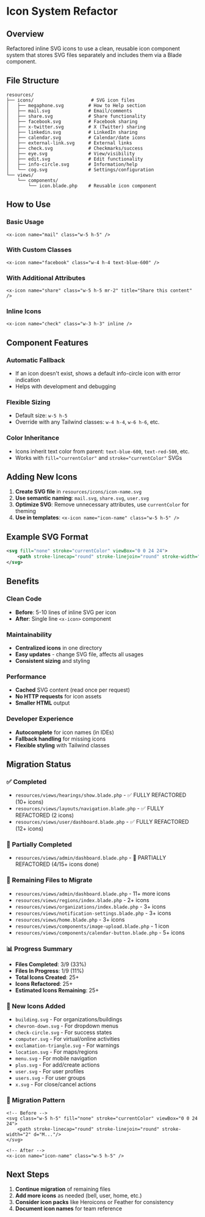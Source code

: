 # Icon System Refactor

## Overview
Refactored inline SVG icons to use a clean, reusable icon component system that stores SVG files separately and includes them via a Blade component.

## File Structure
```
resources/
├── icons/                     # SVG icon files
│   ├── megaphone.svg         # How to Help section
│   ├── mail.svg              # Email/comments
│   ├── share.svg             # Share functionality
│   ├── facebook.svg          # Facebook sharing
│   ├── x-twitter.svg         # X (Twitter) sharing
│   ├── linkedin.svg          # LinkedIn sharing
│   ├── calendar.svg          # Calendar/date icons
│   ├── external-link.svg     # External links
│   ├── check.svg             # Checkmarks/success
│   ├── eye.svg               # View/visibility
│   ├── edit.svg              # Edit functionality
│   ├── info-circle.svg       # Information/help
│   └── cog.svg               # Settings/configuration
└── views/
    └── components/
        └── icon.blade.php    # Reusable icon component
```

## How to Use

### Basic Usage
```blade
<x-icon name="mail" class="w-5 h-5" />
```

### With Custom Classes
```blade
<x-icon name="facebook" class="w-4 h-4 text-blue-600" />
```

### With Additional Attributes
```blade
<x-icon name="share" class="w-5 h-5 mr-2" title="Share this content" />
```

### Inline Icons
```blade
<x-icon name="check" class="w-3 h-3" inline />
```

## Component Features

### Automatic Fallback
- If an icon doesn't exist, shows a default info-circle icon with error indication
- Helps with development and debugging

### Flexible Sizing
- Default size: `w-5 h-5`
- Override with any Tailwind classes: `w-4 h-4`, `w-6 h-6`, etc.

### Color Inheritance
- Icons inherit text color from parent: `text-blue-600`, `text-red-500`, etc.
- Works with `fill="currentColor"` and `stroke="currentColor"` SVGs

## Adding New Icons

1. **Create SVG file** in `resources/icons/icon-name.svg`
2. **Use semantic naming**: `mail.svg`, `share.svg`, `user.svg`
3. **Optimize SVG**: Remove unnecessary attributes, use `currentColor` for theming
4. **Use in templates**: `<x-icon name="icon-name" class="w-5 h-5" />`

## Example SVG Format
```svg
<svg fill="none" stroke="currentColor" viewBox="0 0 24 24">
    <path stroke-linecap="round" stroke-linejoin="round" stroke-width="2" d="M..."/>
</svg>
```

## Benefits

### Clean Code
- **Before**: 5-10 lines of inline SVG per icon
- **After**: Single line `<x-icon>` component

### Maintainability
- **Centralized icons** in one directory
- **Easy updates** - change SVG file, affects all usages
- **Consistent sizing** and styling

### Performance
- **Cached** SVG content (read once per request)
- **No HTTP requests** for icon assets
- **Smaller HTML** output

### Developer Experience
- **Autocomplete** for icon names (in IDEs)
- **Fallback handling** for missing icons
- **Flexible styling** with Tailwind classes

## Migration Status

### ✅ Completed
- `resources/views/hearings/show.blade.php` - ✅ FULLY REFACTORED (10+ icons)
- `resources/views/layouts/navigation.blade.php` - ✅ FULLY REFACTORED (2 icons)
- `resources/views/user/dashboard.blade.php` - ✅ FULLY REFACTORED (12+ icons)

### 🔄 Partially Completed
- `resources/views/admin/dashboard.blade.php` - 🔄 PARTIALLY REFACTORED (4/15+ icons done)

### 🚧 Remaining Files to Migrate
- `resources/views/admin/dashboard.blade.php` - 11+ more icons
- `resources/views/regions/index.blade.php` - 2+ icons
- `resources/views/organizations/index.blade.php` - 3+ icons
- `resources/views/notification-settings.blade.php` - 3+ icons
- `resources/views/home.blade.php` - 3+ icons
- `resources/views/components/image-upload.blade.php` - 1 icon
- `resources/views/components/calendar-button.blade.php` - 5+ icons

### 📊 Progress Summary
- **Files Completed**: 3/9 (33%)
- **Files In Progress**: 1/9 (11%)
- **Total Icons Created**: 25+
- **Icons Refactored**: 25+
- **Estimated Icons Remaining**: 25+

### 🎯 New Icons Added
- `building.svg` - For organizations/buildings
- `chevron-down.svg` - For dropdown menus
- `check-circle.svg` - For success states
- `computer.svg` - For virtual/online activities
- `exclamation-triangle.svg` - For warnings
- `location.svg` - For maps/regions
- `menu.svg` - For mobile navigation
- `plus.svg` - For add/create actions
- `user.svg` - For user profiles
- `users.svg` - For user groups
- `x.svg` - For close/cancel actions

### 📝 Migration Pattern
```blade
<!-- Before -->
<svg class="w-5 h-5" fill="none" stroke="currentColor" viewBox="0 0 24 24">
    <path stroke-linecap="round" stroke-linejoin="round" stroke-width="2" d="M..."/>
</svg>

<!-- After -->
<x-icon name="icon-name" class="w-5 h-5" />
```

## Next Steps

1. **Continue migration** of remaining files
2. **Add more icons** as needed (bell, user, home, etc.)
3. **Consider icon packs** like Heroicons or Feather for consistency
4. **Document icon names** for team reference
